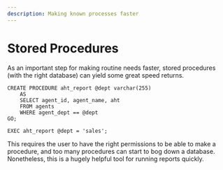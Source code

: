 ```yaml
---
description: Making known processes faster
---
```


# Stored Procedures

As an important step for making routine needs faster, stored procedures \(with the right database\) can yield some great speed returns.

```text
CREATE PROCEDURE aht_report @dept varchar(255)
    AS
    SELECT agent_id, agent_name, aht
    FROM agents
    WHERE agent_dept == @dept
GO;

EXEC aht_report @dept = 'sales';
```

This requires the user to have the right permissions to be able to make a procedure, and too many procedures can start to bog down a database. Nonetheless, this is a hugely helpful tool for running reports quickly.

